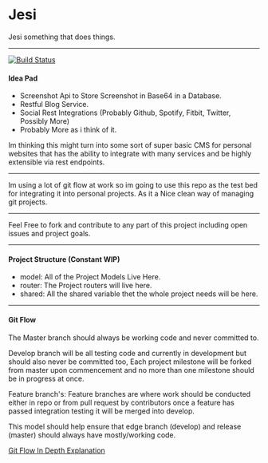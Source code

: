 # Jesi
Jesi something that does things.

---
[![Build Status](http://drone.setkeh.com:8000/api/badges/thesetkehproject/jesi/status.svg)](http://drone.setkeh.com:8000/thesetkehproject/jesi)

#### Idea Pad

* Screenshot Api to Store Screenshot in Base64 in a Database.
* Restful Blog Service.
* Social Rest Integrations (Probably Github, Spotify, Fitbit, Twitter, Possibly More)
* Probably More as i think of it.

Im thinking this might turn into some sort of super basic CMS for personal websites that has the
ability to integrate with many services and be highly extensible via rest endpoints.

---

Im using a lot of git flow at work so im going to use this repo as the test bed for integrating it into personal projects.
As it a Nice clean way of managing git projects.

---
Feel Free to fork and contribute to any part of this project including open issues and project goals.

---
#### Project Structure (Constant WIP)

- model: All of the Project Models Live Here.
- router: The Project routers will live here.
- shared: All the shared variable thet the whole project needs will be here.

---
#### Git Flow

The Master branch should always be working code and never committed to.

Develop branch will be all testing code and currently in development but should also never be committed too, Each project milestone will be forked from master upon commencement and no more than one milestone should be in progress at once.

Feature branch's: Feature branches are where work should be conducted either in repo or from pull request by contributors once a feature has passed integration testing it will be merged into develop.

This model should help ensure that edge branch (develop) and release (master) should always have mostly/working code.

[Git Flow In Depth Explanation](https://l.facebook.com/l.php?u=https%3A%2F%2Fdatasift.github.io%2Fgitflow%2FIntroducingGitFlow.html&h=ATNOaCBBQVafyBUdykfJS8qEUUeSssmeVArKPYzAj-K858LWSr_FB25tghJu5OMvAzGP3XPhohzVbTaqlS0C3fnYVn92wMYDiHWM0NS8gbdosWdviz8TjmzGJdM4_cArWy4)